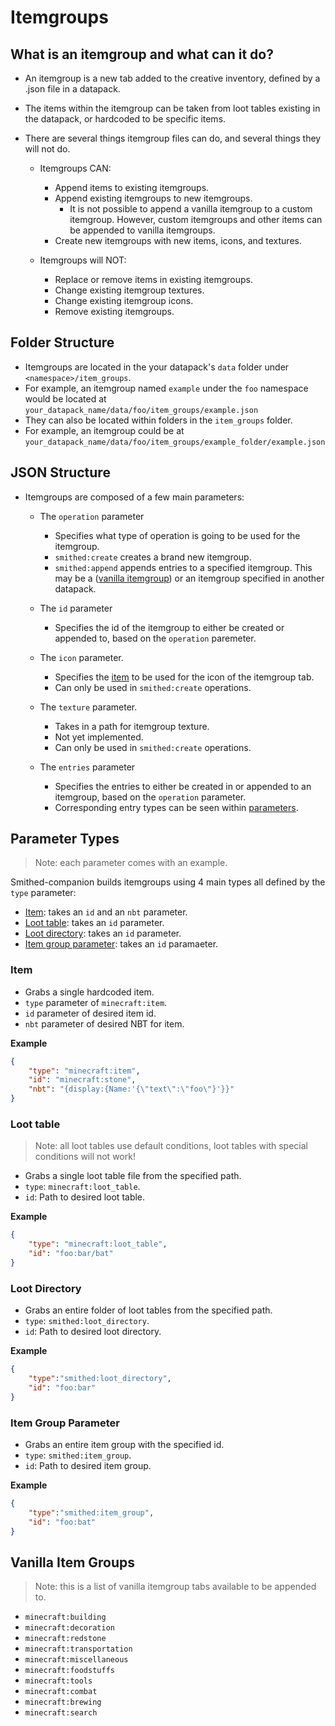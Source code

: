 # Itemgroups

## What is an itemgroup and what can it do?

- An itemgroup is a new tab added to the creative inventory, defined by a .json file in a datapack.
- The items within the itemgroup can be taken from loot tables existing in the datapack, or hardcoded to be specific items.


- There are several things itemgroup files can do, and several things they will not do.

  - Itemgroups CAN:
      * Append items to existing itemgroups.
      * Append existing itemgroups to new itemgroups.
          * It is not possible to append a vanilla itemgroup to a custom itemgroup. However, custom itemgroups and other items can be appended to vanilla itemgroups.
      * Create new itemgroups with new items, icons, and textures.
      
  - Itemgroups will NOT:
      * Replace or remove items in existing itemgroups.
      * Change existing itemgroup textures.
      * Change existing itemgroup icons.
      * Remove existing itemgroups.



## Folder Structure

- Itemgroups are located in the your datapack's `data` folder under `<namespace>/item_groups`.
- For example, an itemgroup named `example` under the `foo` namespace would be located at `your_datapack_name/data/foo/item_groups/example.json`
- They can also be located within folders in the `item_groups` folder.
- For example, an itemgroup could be at `your_datapack_name/data/foo/item_groups/example_folder/example.json`



## JSON Structure

- Itemgroups are composed of a few main parameters:
    * The `operation` parameter
        - Specifies what type of operation is going to be used for the itemgroup.
        - `smithed:create` creates a brand new itemgroup.
        - `smithed:append` appends entries to a specified itemgroup. This may be a ([vanilla itemgroup](#vanilla-item-groups)) or an itemgroup specified in another datapack.
    
    * The `id` parameter
        - Specifies the id of the itemgroup to either be created or appended to, based on the `operation` paremeter.
    
    * The `icon` parameter.
        - Specifies the [item](#item) to be used for the icon of the itemgroup tab.
        - Can only be used in `smithed:create` operations.

    * The `texture` parameter.
        - Takes in a path for itemgroup texture.
        - Not yet implemented.
        - Can only be used in `smithed:create` operations.
    
    * The `entries` parameter
        - Specifies the entries to either be created in or appended to an itemgroup, based on the `operation` parameter.
        - Corresponding entry types can be seen within [parameters](#parameter-types).

## Parameter Types
> Note: each parameter comes with an example.

Smithed-companion builds itemgroups using 4 main types all defined by the `type` parameter:
- [Item](#item): takes an `id` and an `nbt` parameter.
- [Loot table](#loot-table): takes an `id` parameter.
- [Loot directory](#loot-directory): takes an `id` parameter.
- [Item group parameter](#item-group-parameter): takes an `id` paramaeter.

### Item
- Grabs a single hardcoded item.
- `type` parameter of `minecraft:item`.
- `id` parameter of desired item id.
- `nbt` parameter of desired NBT for item.

**Example**
```json
{
    "type": "minecraft:item",
    "id": "minecraft:stone",
    "nbt": "{display:{Name:'{\"text\":\"foo\"}'}}"
}
```

### Loot table
> Note: all loot tables use default conditions, loot tables with special conditions will not work!

- Grabs a single loot table file from the specified path.
- `type`: `minecraft:loot_table`.
- `id`: Path to desired loot table.

**Example**
```json
{
    "type": "minecraft:loot_table",
    "id": "foo:bar/bat"
}
```

### Loot Directory
- Grabs an entire folder of loot tables from the specified path.
- `type`: `smithed:loot_directory`.
- `id`: Path to desired loot directory.

**Example**
```json
{
    "type":"smithed:loot_directory",
    "id": "foo:bar"
}
```

### Item Group Parameter
- Grabs an entire item group with the specified id.
- `type`: `smithed:item_group`.
- `id`: Path to desired item group.

**Example**
```json
{
    "type":"smithed:item_group",
    "id": "foo:bat"
}
```


## Vanilla Item Groups
> Note: this is a list of vanilla itemgroup tabs available to be appended to.
- `minecraft:building`
- `minecraft:decoration`
- `minecraft:redstone`
- `minecraft:transportation`
- `minecraft:miscellaneous`
- `minecraft:foodstuffs`
- `minecraft:tools`
- `minecraft:combat`
- `minecraft:brewing`
- `minecraft:search`